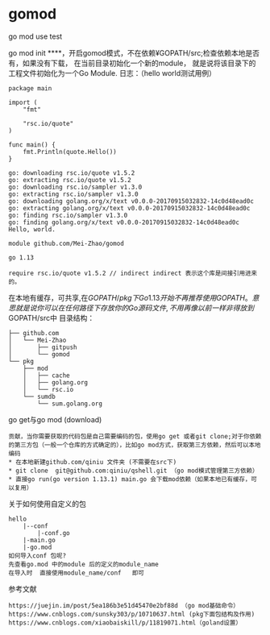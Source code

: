 # gomod
go mod use test

go mod init ****，开启gomod模式，不在依赖¥GOPATH/src;检查依赖本地是否有，如果没有下载，
在当前目录初始化一个新的module， 就是说将该目录下的工程文件初始化为一个Go Module.
日志：（hello world测试用例）
```
package main

import (
	"fmt"

	"rsc.io/quote"
)

func main() {
	fmt.Println(quote.Hello())
}
```
```
go: downloading rsc.io/quote v1.5.2
go: extracting rsc.io/quote v1.5.2
go: downloading rsc.io/sampler v1.3.0
go: extracting rsc.io/sampler v1.3.0
go: downloading golang.org/x/text v0.0.0-20170915032832-14c0d48ead0c
go: extracting golang.org/x/text v0.0.0-20170915032832-14c0d48ead0c
go: finding rsc.io/sampler v1.3.0
go: finding golang.org/x/text v0.0.0-20170915032832-14c0d48ead0c
Hello, world.
```
```
module github.com/Mei-Zhao/gomod

go 1.13

require rsc.io/quote v1.5.2 // indirect indirect 表示这个库是间接引用进来的。
```
在本地有缓存，可共享,在$GOPATH/pkg下
Go1.13开始不再推荐使用GOPATH。意思就是说你可以在任何路径下存放你的Go源码文件, 不用再像以前一样非得放到$GOPATH/src中
目录结构：
```
├── github.com
│   └── Mei-Zhao
│       ├── gitpush
│       └── gomod
└── pkg
    ├── mod
    │   ├── cache
    │   ├── golang.org
    │   └── rsc.io
    └── sumdb
        └── sum.golang.org
```

go get与go mod (download)
```
贡献，当你需要获取的代码包是自己需要编码的包，使用go get 或者git clone;对于你依赖的第三方包（一般一个仓库的方式确定的），比如go mod方式，获取第三方依赖，然后可以本地编码
* 在本地新建github.com/qiniu 文件夹 (不需要在src下)
* git clone  git@github.com:qiniu/qshell.git （go mod模式管理第三方依赖）
* 直接go run(go version 1.13.1) main.go 会下载mod依赖（如果本地已有缓存，可以复用）
```
关于如何使用自定义的包
```、
hello
    |--conf
        |-conf.go
    |-main.go
    |-go.mod
如何导入conf 包呢?
先查看go.mod 中的module 后的定义的module_name
在导入时  直接使用module_name/conf   即可
```




参考文献
```
https://juejin.im/post/5ea186b3e51d45470e2bf88d （go mod基础命令）
https://www.cnblogs.com/sunsky303/p/10710637.html (pkg下面包结构及作用)
https://www.cnblogs.com/xiaobaiskill/p/11819071.html（goland设置）
```
